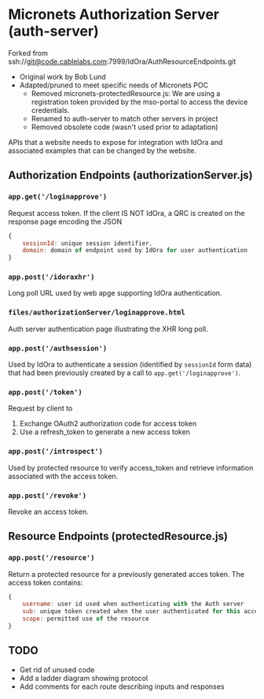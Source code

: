 # Micronets Authorization Server (auth-server)

Forked from ssh://git@code.cablelabs.com:7999/IdOra/AuthResourceEndpoints.git
   - Original work by Bob Lund
   - Adapted/pruned to meet specific needs of Micronets POC
     + Removed micronets-protectedResource.js: We are using a registration token provided by the mso-portal to access
       the device credentials.
     + Renamed to auth-server to match other servers in project
     + Removed obsolete code (wasn't used prior to adaptation)


APIs that a website needs to expose for integration with IdOra and associated examples that can be changed by the website.

## Authorization Endpoints (authorizationServer.js)

### `app.get('/loginapprove')`

Request access token. If the client IS NOT IdOra, a QRC is created on the response page encoding the JSON
```javascript
{
	sessionId: unique session identifier,
	domain: domain of endpoint used by IdOra for user authentication
}
```

### `app.post('/idoraxhr')`

Long poll URL used by web apge supporting IdOra authentication.

### `files/authorizationServer/loginapprove.html`

Auth server authentication page illustrating the XHR long poll.

### `app.post('/authsession')`

Used by IdOra to authenticate a session (identified by `sessionId` form data) that had been previously created by a call to `app.get('/loginapprove')`.

### `app.post('/token')`

Request by client to 

1. Exchange OAuth2 authorization code for access token
2. Use a refresh_token to generate a new access token


### `app.post('/introspect')`

Used by protected resource to verify access_token and retrieve information associated with the access token.

### `app.post('/revoke')`

Revoke an access token.

## Resource Endpoints (protectedResource.js)

### `app.post('/resource')`

Return a protected resource for a previously generated acces token. The access token contains:

```javascript
{
	username: user id used when authenticating with the Auth server
	sub: unique token created when the user authenticated for this access token
	scope: permitted use of the resource
}
```

## TODO

* Get rid of unused code
* Add a ladder diagram showing protocol
* Add comments for each route describing inputs and responses

